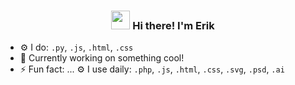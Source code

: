<!-- Heading -->
<h3 align="center"><img src = "https://raw.githubusercontent.com/MartinHeinz/MartinHeinz/master/wave.gif" width = 30px> Hi there! I'm Erik</h3>


- ⚙️ I do: `.py`, `.js`, `.html`, `.css`
- 👀 Currently working on something cool!
- ⚡ Fun fact: ...
  ⚙️ I use daily: `.php`, `.js`, `.html`, `.css`, `.svg`, `.psd`, `.ai`

<!---
IstiakErik/IstiakErik is a ✨ special ✨ repository because its `README.md` (this file) appears on your GitHub profile.
You can click the Preview link to take a look at your changes.
--->
